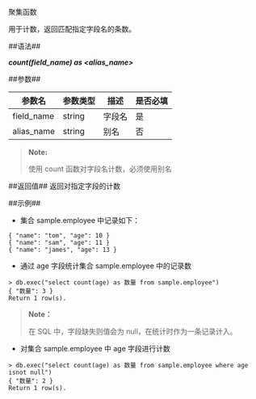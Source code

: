 聚集函数

用于计数，返回匹配指定字段名的条数。

##语法##

***count(field_name) as \<alias_name\>***

##参数##

| 参数名 | 参数类型 | 描述 | 是否必填 |
|--------|----------|------|----------|
| field_name | string | 字段名 | 是 |
| alias_name | string | 别名   | 否 |

>**Note:**
>
> 使用 count 函数对字段名计数，必须使用别名

##返回值##
返回对指定字段的计数

##示例##
   * 集合 sample.employee 中记录如下：

   ```lang-json
   { "name": "tom", "age": 10 }
   { "name": "sam", "age": 11 }
   { "name": "james", "age": 13 }
   ```

   * 通过 age 字段统计集合 sample.employee 中的记录数

   ```lang-javascript
   > db.exec("select count(age) as 数量 from sample.employee")
   { "数量": 3 }
   Return 1 row(s).
   ```

   > **Note：**
   > 
   > 在 SQL 中，字段缺失则值会为 null，在统计时作为一条记录计入。

   * 对集合 sample.employee 中 age 字段进行计数

   ```lang-javascript
   > db.exec("select count(age) as 数量 from sample.employee where age isnot null")
   { "数量": 2 }
   Return 1 row(s).
   ```
